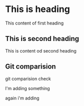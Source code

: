 # This is heading
This content of first heading

## This is second heading
This is content od second heading

## Git comparision
git comparision check

I'm adding something

again i'm adding